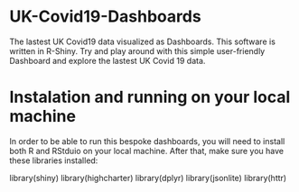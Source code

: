 # UK-Covid19-Dashboards
The lastest UK Covid19 data visualized as Dashboards. This software is written in R-Shiny.
Try and play around with this simple user-friendly Dashboard and explore the lastest UK Covid 19 data.

# Instalation and running on your local machine
In order to be able to run this bespoke dashboards, you will need to install both R and RStduio on your local machine.
After that, make sure you have these libraries installed:

library(shiny)
library(highcharter)
library(dplyr)
library(jsonlite)
library(httr)

